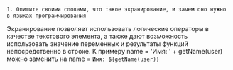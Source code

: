     1. Опишите своими словами, что такое экранирование, и зачем оно нужно в языках программирования
       
       
Экранирование позволяет использовать логические операторы в качестве текстового элемента, а также
дают возможность использовать значение переменных и результаты функций непосредственно в строке.
 К примеру name = 'Имя: ' + getName(user) можно заменить на name = `Имя: ${getName(user)}`